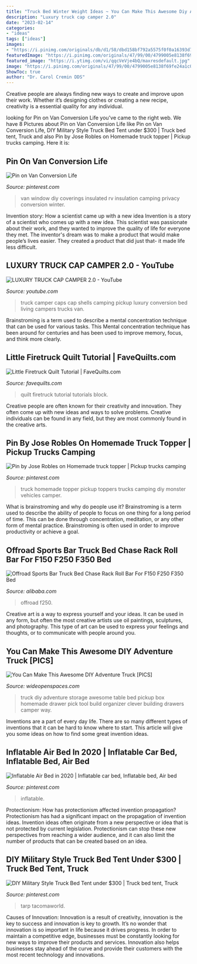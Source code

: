 ```yaml
---
title: "Truck Bed Winter Weight Ideas ~ You Can Make This Awesome Diy Adventure Truck [pics]"
description: "Luxury truck cap camper 2.0"
date: "2023-02-14"
categories:
- "ideas"
tags: ["ideas"]
images:
- "https://i.pinimg.com/originals/db/d1/58/dbd158bf792a5575f0f0a16393d7dd69.jpg"
featuredImage: "https://i.pinimg.com/originals/47/99/00/4799005e8138f69fe24a1c0b80d04dd4.jpg"
featured_image: "https://i.ytimg.com/vi/qqcVeVje4bQ/maxresdefault.jpg"
image: "https://i.pinimg.com/originals/47/99/00/4799005e8138f69fe24a1c0b80d04dd4.jpg"
ShowToc: true
author: "Dr. Carol Cremin DDS"
---
```



Creative people are always finding new ways to create and improve upon their work. Whether it’s designing clothes or creating a new recipe, creativity is a essential quality for any individual.

	

		
looking for Pin on Van Conversion Life you've came to the right web. We have 8 Pictures about Pin on Van Conversion Life like Pin on Van Conversion Life, DIY Military Style Truck Bed Tent under $300 | Truck bed tent, Truck and also Pin by Jose Robles on Homemade truck topper | Pickup trucks camping. Here it is:
		
    
## Pin On Van Conversion Life

<img loading=lazy src="https://i.pinimg.com/originals/db/d1/58/dbd158bf792a5575f0f0a16393d7dd69.jpg" onerror="this.onerror=null;this.src='https://tse3.mm.bing.net/th?id=OIP.n8eEFpdbeJnZlwbY5F9OcQHaEK&amp;pid=15.1';" alt="Pin on Van Conversion Life">

_Source: pinterest.com_

>van window diy coverings insulated rv insulation camping privacy conversion winter. 

	

Invention story: How a scientist came up with a new idea
Invention is a story of a scientist who comes up with a new idea. This scientist was passionate about their work, and they wanted to improve the quality of life for everyone they met. The inventor's dream was to make a product that would make people’s lives easier. They created a product that did just that- it made life less difficult.

    
## LUXURY TRUCK CAP CAMPER 2.0 - YouTube

<img loading=lazy src="https://i.ytimg.com/vi/qqcVeVje4bQ/maxresdefault.jpg" onerror="this.onerror=null;this.src='https://tse3.mm.bing.net/th?id=OIP.kme72GxlN7Cem8pUNufA-gHaEK&amp;pid=15.1';" alt="LUXURY TRUCK CAP CAMPER 2.0 - YouTube">

_Source: youtube.com_

>truck camper caps cap shells camping pickup luxury conversion bed living campers trucks van. 

	

Brainstroming is a term used to describe a mental concentration technique that can be used for various tasks. This Mental concentration technique has been around for centuries and has been used to improve memory, focus, and think more clearly.

    
## Little Firetruck Quilt Tutorial | FaveQuilts.com

<img loading=lazy src="http://irepo.primecp.com/2017/05/329843/Little-Firetruck-Quilt-Tutorial_ExtraLarge1000_ID-2225033.jpg?v=2225033" onerror="this.onerror=null;this.src='https://tse2.mm.bing.net/th?id=OIP.kzmffn5V6dO4LCjqMOzfXQHaFn&amp;pid=15.1';" alt="Little Firetruck Quilt Tutorial | FaveQuilts.com">

_Source: favequilts.com_

>quilt firetruck tutorial tutorials block. 

	

Creative people are often known for their creativity and innovation. They often come up with new ideas and ways to solve problems. Creative individuals can be found in any field, but they are most commonly found in the creative arts.

    
## Pin By Jose Robles On Homemade Truck Topper | Pickup Trucks Camping

<img loading=lazy src="https://i.pinimg.com/originals/3f/16/39/3f16399a6da13aa907a141edaa5ee706.jpg" onerror="this.onerror=null;this.src='https://tse4.mm.bing.net/th?id=OIP.WsFJaoIV0x1MLtmla6x59QHaJ4&amp;pid=15.1';" alt="Pin by Jose Robles on Homemade truck topper | Pickup trucks camping">

_Source: pinterest.com_

>truck homemade topper pickup toppers trucks camping diy monster vehicles camper. 

	

What is brainstroming and why do people use it?
Brainstroming is a term used to describe the ability of people to focus on one thing for a long period of time. This can be done through concentration, meditation, or any other form of mental practice. Brainstroming is often used in order to improve productivity or achieve a goal.

    
## Offroad Sports Bar Truck Bed Chase Rack Roll Bar For F150 F250 F350 Bed

<img loading=lazy src="https://sc01.alicdn.com/kf/H6361c338683d4e72ae520a9b20bde79ev/232842609/H6361c338683d4e72ae520a9b20bde79ev.jpg" onerror="this.onerror=null;this.src='https://tse2.mm.bing.net/th?id=OIP.E5XdzmDM1fKwxIzkaH5Z0QHaGj&amp;pid=15.1';" alt="Offroad Sports Bar Truck Bed Chase Rack Roll Bar For F150 F250 F350 Bed">

_Source: alibaba.com_

>offroad f250. 

	

Creative art is a way to express yourself and your ideas. It can be used in any form, but often the most creative artists use oil paintings, sculptures, and photography. This type of art can be used to express your feelings and thoughts, or to communicate with people around you.

    
## You Can Make This Awesome DIY Adventure Truck [PICS]

<img loading=lazy src="http://cdn0.wideopenspaces.com/wp-content/uploads/2015/01/adventuretruck_10.jpg" onerror="this.onerror=null;this.src='https://tse1.mm.bing.net/th?id=OIP.3qicq4tc_bF5NFemfgP5KQHaE7&amp;pid=15.1';" alt="You Can Make This Awesome DIY Adventure Truck [PICS]">

_Source: wideopenspaces.com_

>truck diy adventure storage awesome table bed pickup box homemade drawer pick tool build organizer clever building drawers camper way. 

	

Inventions are a part of every day life. There are so many different types of inventions that it can be hard to know where to start. This article will give you some ideas on how to find some great invention ideas.

    
## Inflatable Air Bed In 2020 | Inflatable Car Bed, Inflatable Bed, Air Bed

<img loading=lazy src="https://i.pinimg.com/736x/d1/19/69/d11969692b1a8cbd2a0534d49d684703.jpg" onerror="this.onerror=null;this.src='https://tse4.mm.bing.net/th?id=OIP.X2EU8MxoYmjxqz6lI60tAQHaFj&amp;pid=15.1';" alt="Inflatable Air Bed in 2020 | Inflatable car bed, Inflatable bed, Air bed">

_Source: pinterest.com_

>inflatable. 

	

Protectionism: How has protectionism affected invention propagation?
Protectionism has had a significant impact on the propagation of invention ideas. Invention ideas often originate from a new perspective or idea that is not protected by current legislation. Protectionism can stop these new perspectives from reaching a wider audience, and it can also limit the number of products that can be created based on an idea.

    
## DIY Military Style Truck Bed Tent Under $300 | Truck Bed Tent, Truck

<img loading=lazy src="https://i.pinimg.com/originals/47/99/00/4799005e8138f69fe24a1c0b80d04dd4.jpg" onerror="this.onerror=null;this.src='https://tse2.mm.bing.net/th?id=OIP.1IbbrW-QkhR3uo6myhEcpAHaFj&amp;pid=15.1';" alt="DIY Military Style Truck Bed Tent under $300 | Truck bed tent, Truck">

_Source: pinterest.com_

>tarp tacomaworld. 

	

Causes of Innovation:
Innovation is a result of creativity, innovation is the key to success and innovation is key to growth. It’s no wonder that innovation is so important in life because it drives progress. In order to maintain a competitive edge, businesses must be constantly looking for new ways to improve their products and services. Innovation also helps businesses stay ahead of the curve and provide their customers with the most recent technology and innovations.


